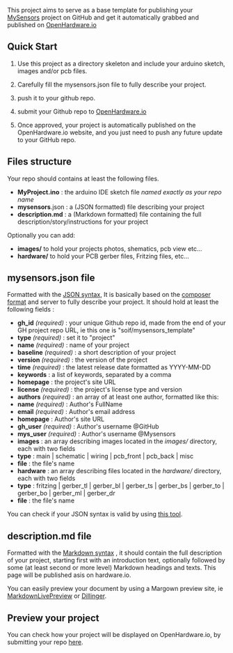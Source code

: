 This project aims to serve as a base template for publishing your [MySensors](https://www.mysensors.org/) project on GitHub and get it automatically grabbed and published on [OpenHardware.io](https://www.openhardware.io/)


## Quick Start

1. Use this project as a directory skeleton and include your arduino sketch, images and/or pcb files.

2.  Carefully fill the mysensors.json file to fully describe your project.

3. push it to your github repo.

4. submit your Github repo to [OpenHardware.io](https://www.openhardware.io/)

5. Once approved, your project is automatically published on the OpenHardware.io website, and you just need to push any future update to your GitHub repo.


## Files structure
Your repo should contains at least the following files.

- **MyProject.ino** : the arduino IDE sketch file *named exactly as your repo name*
- **mysensors**.json : a (JSON formatted) file describing your project
- **description.md** : a (Markdown formatted) file containing the full description/story/instructions for your project 

Optionally you can add:
- **images/** to hold your projects photos, shematics, pcb view etc...
- **hardware/** to hold your PCB gerber files, Fritzing files, etc...


## mysensors.json file
Formatted with the [JSON syntax](http://www.w3schools.com/json/json_syntax.asp), It is basically based on the [composer format](https://getcomposer.org/doc/04-schema.md) and server to fully describe your project. It should hold at least the following fields :

- **gh_id** *(required)* 	: your unique Github repo id, made from the end of your GH project repo URL, ie this one is "soif/mysensors_template"
- **type** *(required)* 	: set it to "project"
- **name** *(required)* 	: name of your project
- **baseline** *(required)* : a short description of your project
- **version** *(required)* 	: the version of the project
- **time** *(required)* 	: the latest release date formatted as YYYY-MM-DD
- **keywords** 				: a list of keywords, separated by a comma
- **homepage** 				: the project's site URL
- **license** *(required)* 	: the project's license type and version
- **authors** *(required)* 	:  an array of at least one author, formatted like this:
 - **name** *(required)* 		: Author's FullName
 - **email** *(required)*		: Author's email address
 - **homepage**					: Author's site URL
 - **gh_user** *(required)* 	: Author's username @GitHub
 - **mys_user** *(required)* 	: Author's username @Mysensors
- **images** 				:  an array describing images located in the *images/* directory, each with two fields
 - **type**						:  main | schematic | wiring | pcb_front | pcb_back | misc
 - **file**						:  the file's name
- **hardware** 				:  an array describing files located in the *hardware/* directory, each with two fields
 - **type**						:  fritzing | gerber_tl | gerber_bl | gerber_ts | gerber_bs | gerber_to | gerber_bo | gerber_ml | gerber_dr
 - **file**						:  the file's name

You can check if your JSON syntax is valid by using [this tool](http://jsonlint.com/).


## description.md file

Formatted with the [Markdown syntax](https://help.github.com/articles/markdown-basics/) , it should contain the full description of your project, starting first with an introduction text, optionally followed by some (at least second or more level) Markdown headings and texts.
This page will be published asis on hardware.io. 

You can easily preview your document by using a Margown preview site, ie [MarkdownLivePreview](http://markdownlivepreview.com/) or [Dillinger](http://dillinger.io/).


## Preview your project
You can check how your project will be displayed on OpenHardware.io, by submitting your repo [here](https://jsfiddle.net/soif/ek5j7pao/).